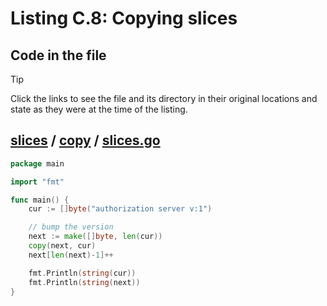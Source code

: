 # Listing C.8: Copying slices

## Code in the file

> [!TIP]
> Click the links to see the file and its directory in their original locations and state as they were at the time of the listing.

## [slices](https://github.com/inancgumus/gobyexample/blob/ec38fb2e786d0b9eb9acd8442aa19b2eea44782e/slices) / [copy](https://github.com/inancgumus/gobyexample/blob/ec38fb2e786d0b9eb9acd8442aa19b2eea44782e/slices/copy) / [slices.go](https://github.com/inancgumus/gobyexample/blob/ec38fb2e786d0b9eb9acd8442aa19b2eea44782e/slices/copy/slices.go)

```go
package main

import "fmt"

func main() {
	cur := []byte("authorization server v:1")

	// bump the version
	next := make([]byte, len(cur))
	copy(next, cur)
	next[len(next)-1]++

	fmt.Println(string(cur))
	fmt.Println(string(next))
}
```

